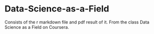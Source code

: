 # Data-Science-as-a-Field

Consists of the r markdown file and pdf result of it. 
From the class Data Science as a Field on Coursera.
